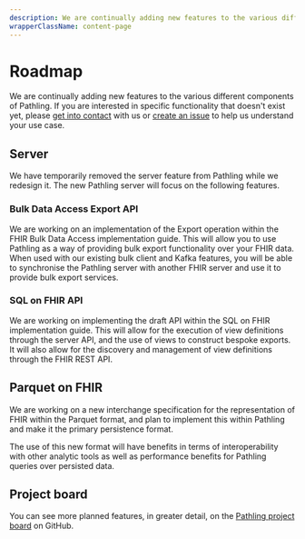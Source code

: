 ```yaml
---
description: We are continually adding new features to the various different components of Pathling.
wrapperClassName: content-page
---
```


# Roadmap

We are continually adding new features to the various different components of
Pathling. If you are interested in specific functionality that doesn't exist
yet, please [get into contact](https://pathling.csiro.au/#contact) with us
or [create an issue](https://github.com/aehrc/pathling/issues/new) to help us
understand your use case.

## Server

We have temporarily removed the server feature from Pathling while we redesign
it. The new Pathling server will focus on the following features.

### Bulk Data Access Export API

We are working on an implementation of the Export operation within the FHIR
Bulk Data Access implementation guide. This will allow you to use Pathling as a
way of providing bulk export functionality over your FHIR data. When used with
our existing bulk client and Kafka features, you will be able to synchronise the
Pathling server with another FHIR server and use it to provide bulk export
services.

### SQL on FHIR API

We are working on implementing the draft API within the SQL on FHIR
implementation guide. This will allow for the execution of view definitions
through the server API, and the use of views to construct bespoke exports. It
will also allow for the discovery and management of view definitions through the
FHIR REST API.

## Parquet on FHIR

We are working on a new interchange specification for the representation of
FHIR within the Parquet format, and plan to implement this within Pathling and
make it the primary persistence format.

The use of this new format will have benefits in terms of interoperability with
other analytic tools as well as performance benefits for Pathling queries over
persisted data.

## Project board

You can see more planned features, in greater detail, on the
[Pathling project board](https://github.com/orgs/aehrc/projects/11) on
GitHub.
